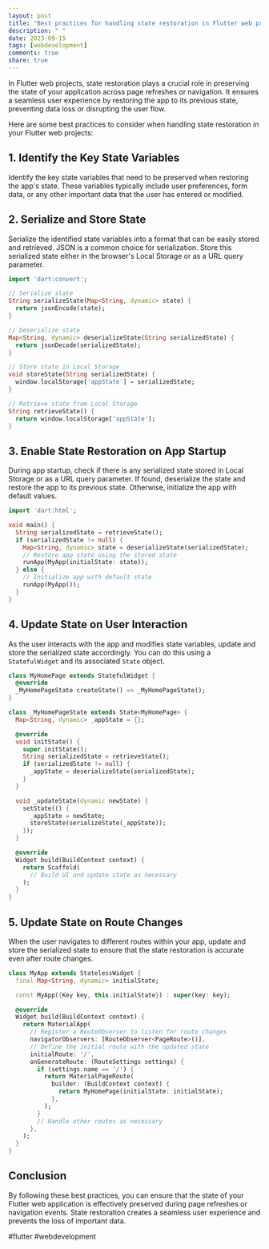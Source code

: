 ```yaml
---
layout: post
title: "Best practices for handling state restoration in Flutter web projects"
description: " "
date: 2023-09-15
tags: [webdevelopment]
comments: true
share: true
---
```


In Flutter web projects, state restoration plays a crucial role in preserving the state of your application across page refreshes or navigation. It ensures a seamless user experience by restoring the app to its previous state, preventing data loss or disrupting the user flow.

Here are some best practices to consider when handling state restoration in your Flutter web projects:

## 1. Identify the Key State Variables

Identify the key state variables that need to be preserved when restoring the app's state. These variables typically include user preferences, form data, or any other important data that the user has entered or modified.

## 2. Serialize and Store State

Serialize the identified state variables into a format that can be easily stored and retrieved. JSON is a common choice for serialization. Store this serialized state either in the browser's Local Storage or as a URL query parameter.

```dart
import 'dart:convert';

// Serialize state
String serializeState(Map<String, dynamic> state) {
  return jsonEncode(state);
}

// Deserialize state
Map<String, dynamic> deserializeState(String serializedState) {
  return jsonDecode(serializedState);
}

// Store state in Local Storage
void storeState(String serializedState) {
  window.localStorage['appState'] = serializedState;
}

// Retrieve state from Local Storage
String retrieveState() {
  return window.localStorage['appState'];
}
```

## 3. Enable State Restoration on App Startup

During app startup, check if there is any serialized state stored in Local Storage or as a URL query parameter. If found, deserialize the state and restore the app to its previous state. Otherwise, initialize the app with default values.

```dart
import 'dart:html';

void main() {
  String serializedState = retrieveState();
  if (serializedState != null) {
    Map<String, dynamic> state = deserializeState(serializedState);
    // Restore app state using the stored state
    runApp(MyApp(initialState: state));
  } else {
    // Initialize app with default state
    runApp(MyApp());
  }
}
```

## 4. Update State on User Interaction

As the user interacts with the app and modifies state variables, update and store the serialized state accordingly. You can do this using a `StatefulWidget` and its associated `State` object.

```dart
class MyHomePage extends StatefulWidget {
  @override
  _MyHomePageState createState() => _MyHomePageState();
}

class _MyHomePageState extends State<MyHomePage> {
  Map<String, dynamic> _appState = {};

  @override
  void initState() {
    super.initState();
    String serializedState = retrieveState();
    if (serializedState != null) {
      _appState = deserializeState(serializedState);
    }
  }

  void _updateState(dynamic newState) {
    setState(() {
      _appState = newState;
      storeState(serializeState(_appState));
    });
  }

  @override
  Widget build(BuildContext context) {
    return Scaffold(
      // Build UI and update state as necessary
    );
  }
}
```

## 5. Update State on Route Changes

When the user navigates to different routes within your app, update and store the serialized state to ensure that the state restoration is accurate even after route changes.

```dart
class MyApp extends StatelessWidget {
  final Map<String, dynamic> initialState;

  const MyApp({Key key, this.initialState}) : super(key: key);

  @override
  Widget build(BuildContext context) {
    return MaterialApp(
      // Register a RouteObserver to listen for route changes
      navigatorObservers: [RouteObserver<PageRoute>()],
      // Define the initial route with the updated state
      initialRoute: '/',
      onGenerateRoute: (RouteSettings settings) {
        if (settings.name == '/') {
          return MaterialPageRoute(
            builder: (BuildContext context) {
              return MyHomePage(initialState: initialState);
            },
          );
        }
        // Handle other routes as necessary
      },
    );
  }
}
```

## Conclusion

By following these best practices, you can ensure that the state of your Flutter web application is effectively preserved during page refreshes or navigation events. State restoration creates a seamless user experience and prevents the loss of important data. 

#flutter #webdevelopment